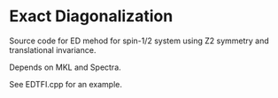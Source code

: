 # Exact Diagonalization

Source code for ED mehod for spin-1/2 system using Z2 symmetry and translational invariance.

Depends on MKL and Spectra.

See EDTFI.cpp for an example.
